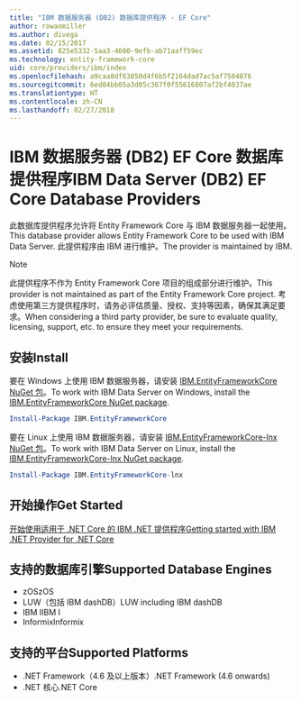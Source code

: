 ```yaml
---
title: "IBM 数据服务器 (DB2) 数据库提供程序 - EF Core"
author: rowanmiller
ms.author: divega
ms.date: 02/15/2017
ms.assetid: 825e5332-5aa3-4600-9efb-ab71aaff59ec
ms.technology: entity-framework-core
uid: core/providers/ibm/index
ms.openlocfilehash: a9caa8df63850d4f6b5f2164dad7ac5af7504076
ms.sourcegitcommit: 6ed04bb05a3d05c367f0f55616807af2bf4037ae
ms.translationtype: HT
ms.contentlocale: zh-CN
ms.lasthandoff: 02/27/2018
---
```

# <a name="ibm-data-server-db2-ef-core-database-providers"></a><span data-ttu-id="4ae20-102">IBM 数据服务器 (DB2) EF Core 数据库提供程序</span><span class="sxs-lookup"><span data-stu-id="4ae20-102">IBM Data Server (DB2) EF Core Database Providers</span></span>

<span data-ttu-id="4ae20-103">此数据库提供程序允许将 Entity Framework Core 与 IBM 数据服务器一起使用。</span><span class="sxs-lookup"><span data-stu-id="4ae20-103">This database provider allows Entity Framework Core to be used with IBM Data Server.</span></span> <span data-ttu-id="4ae20-104">此提供程序由 IBM 进行维护。</span><span class="sxs-lookup"><span data-stu-id="4ae20-104">The provider is maintained by IBM.</span></span>

> [!NOTE]  
> <span data-ttu-id="4ae20-105">此提供程序不作为 Entity Framework Core 项目的组成部分进行维护。</span><span class="sxs-lookup"><span data-stu-id="4ae20-105">This provider is not maintained as part of the Entity Framework Core project.</span></span> <span data-ttu-id="4ae20-106">考虑使用第三方提供程序时，请务必评估质量、授权、支持等因素，确保其满足要求。</span><span class="sxs-lookup"><span data-stu-id="4ae20-106">When considering a third party provider, be sure to evaluate quality, licensing, support, etc. to ensure they meet your requirements.</span></span>

## <a name="install"></a><span data-ttu-id="4ae20-107">安装</span><span class="sxs-lookup"><span data-stu-id="4ae20-107">Install</span></span>

<span data-ttu-id="4ae20-108">要在 Windows 上使用 IBM 数据服务器，请安装 [IBM.EntityFrameworkCore NuGet 包](https://www.nuget.org/packages/IBM.EntityFrameworkCore)。</span><span class="sxs-lookup"><span data-stu-id="4ae20-108">To work with IBM Data Server on Windows, install the [IBM.EntityFrameworkCore NuGet package](https://www.nuget.org/packages/IBM.EntityFrameworkCore).</span></span>

``` powershell
Install-Package IBM.EntityFrameworkCore
```

<span data-ttu-id="4ae20-109">要在 Linux 上使用 IBM 数据服务器，请安装 [IBM.EntityFrameworkCore-lnx NuGet 包](https://www.nuget.org/packages/IBM.EntityFrameworkCore-lnx)。</span><span class="sxs-lookup"><span data-stu-id="4ae20-109">To work with IBM Data Server on Linux, install the [IBM.EntityFrameworkCore-lnx NuGet package](https://www.nuget.org/packages/IBM.EntityFrameworkCore-lnx).</span></span>

``` powershell
Install-Package IBM.EntityFrameworkCore-lnx
```

## <a name="get-started"></a><span data-ttu-id="4ae20-110">开始操作</span><span class="sxs-lookup"><span data-stu-id="4ae20-110">Get Started</span></span>

[<span data-ttu-id="4ae20-111">开始使用适用于 .NET Core 的 IBM .NET 提供程序</span><span class="sxs-lookup"><span data-stu-id="4ae20-111">Getting started with IBM .NET Provider for .NET Core</span></span>](https://www.ibm.com/developerworks/community/blogs/96960515-2ea1-4391-8170-b0515d08e4da/entry/DB2DotnetCore?lang=en)

## <a name="supported-database-engines"></a><span data-ttu-id="4ae20-112">支持的数据库引擎</span><span class="sxs-lookup"><span data-stu-id="4ae20-112">Supported Database Engines</span></span>

* <span data-ttu-id="4ae20-113">zOS</span><span class="sxs-lookup"><span data-stu-id="4ae20-113">zOS</span></span>
* <span data-ttu-id="4ae20-114">LUW（包括 IBM dashDB）</span><span class="sxs-lookup"><span data-stu-id="4ae20-114">LUW including IBM dashDB</span></span>
* <span data-ttu-id="4ae20-115">IBM I</span><span class="sxs-lookup"><span data-stu-id="4ae20-115">IBM I</span></span>
* <span data-ttu-id="4ae20-116">Informix</span><span class="sxs-lookup"><span data-stu-id="4ae20-116">Informix</span></span>

## <a name="supported-platforms"></a><span data-ttu-id="4ae20-117">支持的平台</span><span class="sxs-lookup"><span data-stu-id="4ae20-117">Supported Platforms</span></span>

* <span data-ttu-id="4ae20-118">.NET Framework（4.6 及以上版本）</span><span class="sxs-lookup"><span data-stu-id="4ae20-118">.NET Framework (4.6 onwards)</span></span>
* <span data-ttu-id="4ae20-119">.NET 核心</span><span class="sxs-lookup"><span data-stu-id="4ae20-119">.NET Core</span></span>
